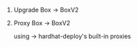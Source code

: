 1. Upgrade Box -> BoxV2
2. Proxy   Box
        -> BoxV2

    using -> hardhat-deploy's built-in proxies